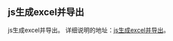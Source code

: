 ## js生成excel并导出

js生成excel并导出。
详细说明的地址：[js生成excel并导出](http://www.zhuyuntao.cn/2018/11/21/js生成excel并导出/)。

